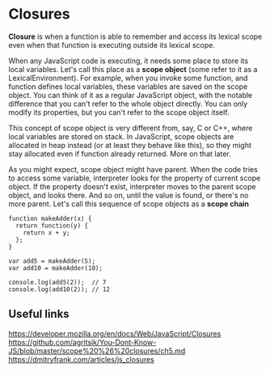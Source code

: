 # Closures

**Closure** is when a function is able to remember and access its lexical scope even when that function is executing outside its lexical scope.

When any JavaScript code is executing, it needs some place to store its local variables. Let's call this place as a **scope object** (some refer to it as a LexicalEnvironment). For example, when you invoke some function, and function defines local variables, these variables are saved on the scope object. You can think of it as a regular JavaScript object, with the notable difference that you can't refer to the whole object directly. You can only modify its properties, but you can't refer to the scope object itself.

This concept of scope object is very different from, say, C or C++, where local variables are stored on stack. In JavaScript, scope objects are allocated in heap instead (or at least they behave like this), so they might stay allocated even if function already returned. More on that later.

As you might expect, scope object might have parent. When the code tries to access some variable, interpreter looks for the property of current scope object. If the property doesn't exist, interpreter moves to the parent scope object, and looks there. And so on, until the value is found, or there's no more parent. Let's call this sequence of scope objects as a **scope chain**

```
function makeAdder(x) {
  return function(y) {
    return x + y;
  };
}

var add5 = makeAdder(5);
var add10 = makeAdder(10);

console.log(add5(2));  // 7
console.log(add10(2)); // 12
```

## Useful links
https://developer.mozilla.org/en/docs/Web/JavaScript/Closures
https://github.com/agritsik/You-Dont-Know-JS/blob/master/scope%20%26%20closures/ch5.md
https://dmitryfrank.com/articles/js_closures

